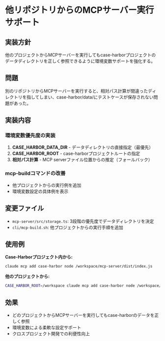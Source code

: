 # 他リポジトリからのMCPサーバー実行サポート

## 実装方針
他のプロジェクトからMCPサーバーを実行してもcase-harborプロジェクトのデータディレクトリを正しく参照できるように環境変数サポートを強化する。

## 問題
別のリポジトリからMCPサーバーを実行すると、相対パス計算が間違ったディレクトリを指してしまい、case-harbor/data/にテストケースが保存されない問題があった。

## 実装内容

### 環境変数優先度の実装
1. **CASE_HARBOR_DATA_DIR** - データディレクトリの直接指定（最優先）
2. **CASE_HARBOR_ROOT** - case-harborプロジェクトルートの指定
3. **相対パス計算** - MCP serverファイル位置からの推定（フォールバック）

### mcp-buildコマンドの改善
- 他プロジェクトからの実行例を追加
- 環境変数設定の具体例を表示

## 変更ファイル
- `mcp-server/src/storage.ts`: 3段階の優先度でデータディレクトリを決定
- `cli/mcp-build.sh`: 他プロジェクトからの実行手順を追加

## 使用例

**Case-Harborプロジェクト内から:**
```bash
claude mcp add case-harbor node /workspace/mcp-server/dist/index.js
```

**他のプロジェクトから:**
```bash
CASE_HARBOR_ROOT=/workspace claude mcp add case-harbor node /workspace/mcp-server/dist/index.js
```

## 効果
- どのプロジェクトからMCPサーバーを実行してもcase-harborのデータを正しく参照
- 環境変数による柔軟な設定サポート
- クロスプロジェクト開発での利便性向上